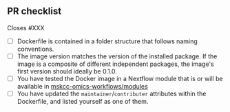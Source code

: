 <!--
# mskcc-omics-workflows/containers pull request

Many thanks for contributing to mskcc-omics-workflows/containers!

Please fill in the appropriate checklist below (delete whatever is not relevant).
These are the most common things requested on pull requests (PRs).

Remember that PRs should be made against the master branch.

Learn more about contributing: [gitbook](https://app.gitbook.com/o/Txb2lda7D1fX9CVuQbQ0/s/x32s1acwH78k3hruISMe/contributing)
-->

## PR checklist

Closes #XXX <!-- If this PR fixes an issue, please link it here! -->

- [ ] Dockerfile is contained in a folder structure that follows naming conventions. 
- [ ] The image version matches the version of the installed package. If the image is a composite of different independent packages, the image's first version should ideally be 0.1.0.
- [ ] You have tested the Docker image in a Nextflow module that is or will be available in [mskcc-omics-workflows/modules](https://github.com/mskcc-omics-workflows/modules)
- [ ] You have updated the `maintainer`/`contributer` attributes within the Dockerfile, and listed yourself as one of them.
